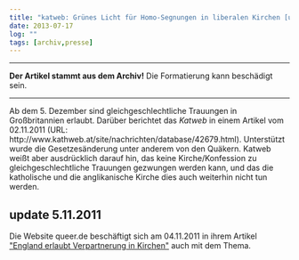 ```yaml
---
title: "katweb: Grünes Licht für Homo-Segnungen in liberalen Kirchen [update 5.11.2011]"
date: 2013-07-17
log: ""
tags: [archiv,presse]
---
```

<hr><b>Der Artikel stammt aus dem Archiv!</b> Die Formatierung kann beschädigt sein.<hr>

<p>Ab dem 5. Dezember sind gleichgeschlechtliche Trauungen in Großbritannien erlaubt. Darüber berichtet das <i>Katweb</i> in einem Artikel vom 02.11.2011 (URL: http://www.kathweb.at/site/nachrichten/database/42679.html). Unterstützt wurde die Gesetzesänderung unter anderem von den Quäkern. Katweb weißt aber ausdrücklich darauf hin, das keine Kirche/Konfession zu gleichgeschlechtliche Trauungen gezwungen werden kann, und das die katholische und die anglikanische Kirche dies auch weiterhin nicht tun werden.</p>

<h2>update 5.11.2011</h2>

<p>Die Website queer.de beschäftigt sich am 04.11.2011 in ihrem Artikel <a href="http://www.queer.de/detail.php?article_id=15297">"England erlaubt Verpartnerung in Kirchen"</a> auch mit dem Thema. </p>
